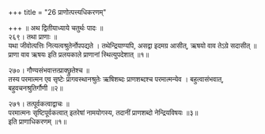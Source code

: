 +++
title = "26 प्राणोत्पत्त्यधिकरणम्"

+++
॥ अथ द्वितीयाध्याये चतुर्थः पादः ॥  
२६९। तथा प्राणाः ॥   
यथा जीवोत्पत्तिः नित्यत्वश्रुतेर्नोपपद्यते । तथेन्द्रियाण्यपि, असद्वा इदमग्र आसीत्, ऋषयो वाव तेऽग्रे सदासीत् ॥ प्राणा वाव ऋषयः इति प्रलयकाले प्राणानां स्थित्युपदेशात् ॥१॥

२७०। गौण्यसंभवात्तत्प्राक्छ्रुतेश्च ॥   
तस्य परमात्मन एव सृष्टेः प्रागवस्थानश्रुतेः ऋषिशब्दः प्राणशब्दश्च परमात्मन्येव । बहुत्वासंभवात्, बहुवचनश्रुतिर्गौणी ॥२॥

२७१। तत्पूर्वकत्वाद्वाचः ॥   
परमात्मनः सृष्टिपूर्वकत्वात् इतरेषां नामयोगस्य, तदानीं प्राणशब्दो नेन्द्रियविषयः ॥३॥   
इति प्राणाधिकरणम् ॥१॥